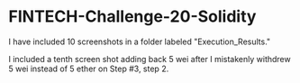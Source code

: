 # FINTECH-Challenge-20-Solidity

I have included 10 screenshots in a folder labeled "Execution_Results."  

I included a tenth screen shot adding back 5 wei after I mistakenly withdrew 5 wei instead of 5 ether on Step #3, step 2.
